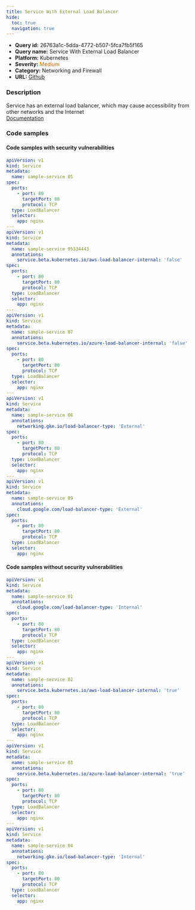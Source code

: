 ```yaml
---
title: Service With External Load Balancer
hide:
  toc: true
  navigation: true
---
```


<style>
  .highlight .hll {
    background-color: #ff171742;
  }
  .md-content {
    max-width: 1100px;
    margin: 0 auto;
  }
</style>

-   **Query id:** 26763a1c-5dda-4772-b507-5fca7fb5f165
-   **Query name:** Service With External Load Balancer
-   **Platform:** Kubernetes
-   **Severity:** <span style="color:#C60">Medium</span>
-   **Category:** Networking and Firewall
-   **URL:** [Github](https://github.com/Checkmarx/kics/tree/master/assets/queries/k8s/service_with_external_load_balancer)

### Description
Service has an external load balancer, which may cause accessibility from other networks and the Internet<br>
[Documentation](https://kubernetes.io/docs/tasks/access-application-cluster/create-external-load-balancer/)

### Code samples
#### Code samples with security vulnerabilities
```yaml title="Postitive test num. 1 - yaml file" hl_lines="33 4 48 18 63"
apiVersion: v1
kind: Service
metadata:
  name: sample-service 05
spec:
  ports:
    - port: 80
      targetPort: 80
      protocol: TCP
  type: LoadBalancer
  selector:
    app: nginx
---
apiVersion: v1
kind: Service
metadata:
  name: sample-service 05334443
  annotations:
    service.beta.kubernetes.io/aws-load-balancer-internal: 'false'
spec:
  ports:
    - port: 80
      targetPort: 80
      protocol: TCP
  type: LoadBalancer
  selector:
    app: nginx
---
apiVersion: v1
kind: Service
metadata:
  name: sample-service 07
  annotations:
    service.beta.kubernetes.io/azure-load-balancer-internal: 'false'
spec:
  ports:
    - port: 80
      targetPort: 80
      protocol: TCP
  type: LoadBalancer
  selector:
    app: nginx
---
apiVersion: v1
kind: Service
metadata:
  name: sample-service 08
  annotations:
    networking.gke.io/load-balancer-type: 'External'
spec:
  ports:
    - port: 80
      targetPort: 80
      protocol: TCP
  type: LoadBalancer
  selector:
    app: nginx
---
apiVersion: v1
kind: Service
metadata:
  name: sample-service 09
  annotations:
    cloud.google.com/load-balancer-type: 'External'
spec:
  ports:
    - port: 80
      targetPort: 80
      protocol: TCP
  type: LoadBalancer
  selector:
    app: nginx


```


#### Code samples without security vulnerabilities
```yaml title="Negative test num. 1 - yaml file"
apiVersion: v1
kind: Service
metadata:
  name: sample-service 01
  annotations:
    cloud.google.com/load-balancer-type: 'Internal'
spec:
  ports:
    - port: 80
      targetPort: 80
      protocol: TCP
  type: LoadBalancer
  selector:
    app: nginx
---
apiVersion: v1
kind: Service
metadata:
  name: sample-service 02
  annotations:
    service.beta.kubernetes.io/aws-load-balancer-internal: 'true'
spec:
  ports:
    - port: 80
      targetPort: 80
      protocol: TCP
  type: LoadBalancer
  selector:
    app: nginx
---
apiVersion: v1
kind: Service
metadata:
  name: sample-service 03
  annotations:
    service.beta.kubernetes.io/azure-load-balancer-internal: 'true'
spec:
  ports:
    - port: 80
      targetPort: 80
      protocol: TCP
  type: LoadBalancer
  selector:
    app: nginx
---
apiVersion: v1
kind: Service
metadata:
  name: sample-service 04
  annotations:
    networking.gke.io/load-balancer-type: 'Internal'
spec:
  ports:
    - port: 80
      targetPort: 80
      protocol: TCP
  type: LoadBalancer
  selector:
    app: nginx

```
